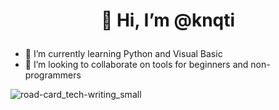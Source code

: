 # <p align="center">👋 Hi, I’m @knqti</p>
  
- 🌱 I’m currently learning Python and Visual Basic
- 💞️ I’m looking to collaborate on tools for beginners and non-programmers

![road-card_tech-writing_small](https://github.com/user-attachments/assets/f9f0d8a2-3110-4341-9a95-0cbb3ca2e840)


<!---
knqti/knqti is a ✨ special ✨ repository because its `README.md` (this file) appears on your GitHub profile.
You can click the Preview link to take a look at your changes.
--->
